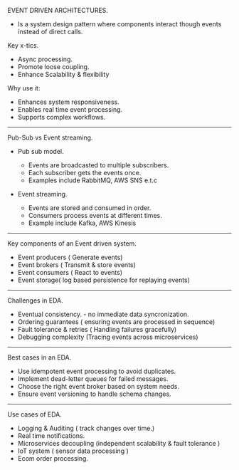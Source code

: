 EVENT DRIVEN ARCHITECTURES. 

* Is a system design pattern where components interact though events instead of direct calls.

Key  x-tics. 

* Async processing.
* Promote loose coupling.
* Enhance Scalability & flexibility

Why use it:

* Enhances system responsiveness.
* Enables real time event processing.
* Supports complex workflows.

---

Pub-Sub vs Event streaming. 

* Pub sub model.

  * Events are broadcasted to multiple subscribers.
  * Each subscriber gets the events once.
  * Examples include RabbitMQ, AWS SNS e.t.c
* Event streaming.

  * Events are stored and consumed in order.
  * Consumers process events at different times.
  * Example include Kafka, AWS Kinesis

---

Key components of an Event driven system. 

* Event producers ( Generate events)
* Event brokers ( Transmit & store events)
* Event consumers ( React to events)
* Event storage( log based persistence for replaying events)

---

Challenges in EDA. 

* Eventual consistency. - no immediate data syncronization.
* Ordering guarantees ( ensuring events are processed in sequence)
* Fault tolerance & retries ( Handling failures gracefully)
* Debugging complexity (Tracing events across microservices)

---

Best cases in an EDA. 

- Use idempotent event processing to avoid duplicates.
- Implement dead-letter queues for failed messages.
- Choose the right event broker based on system needs.
- Ensure event versioning to handle schema changes.

---



Use cases of EDA. 

* Logging & Auditing ( track changes over time.)
* Real time notifications.
* Microservices decoupling (independent scalability & fault tolerance )
* IoT system ( sensor data processing )
* Ecom  order processing.

